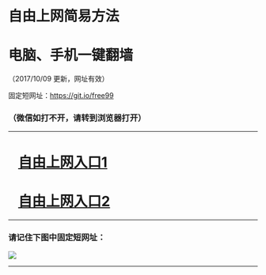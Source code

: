 ﻿# 自由上网简易方法

# 电脑、手机一键翻墙

（2017/10/09 更新，网址有效）

固定短网址：https://git.io/free99

### （微信如打不开，请转到浏览器打开）


***





# &nbsp;&nbsp; <a href="http://ft34995162.fwq-tz-1001.info/fwqtz01.html?t=100900128526 " target="_blank">自由上网入口1</a>
# &nbsp;&nbsp; <a href="http://ft127291077.fwq-tz-1002.info/fwqtz02.html?t=100900116331 " target="_blank">自由上网入口2</a>
***

### 请记住下图中固定短网址：

<img src="https://s3-us-west-2.amazonaws.com/fwq-1001/yjfq-20170905okok.png" /> 


***

